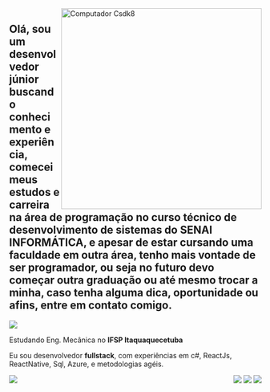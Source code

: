 <img src="https://raw.githubusercontent.com/MicaelliMedeiros/micaellimedeiros/master/image/computer-illustration.png" min-width="400px" max-width="400px" width="400px" align="right" alt="Computador Csdk8">

## Olá, sou um desenvolvedor júnior buscando conhecimento e experiência, comecei meus estudos e carreira na área de programação no curso técnico de desenvolvimento de sistemas do SENAI INFORMÁTICA, e apesar de estar cursando uma faculdade em outra área, tenho mais vontade de ser programador, ou seja no futuro devo começar outra graduação ou até mesmo trocar a minha, caso tenha alguma dica, oportunidade ou afins, entre em contato comigo.

<img src="https://img.shields.io/static/v1?label=Overview&message=Caio Soares&color=f8efd4&style=for-the-badge&logo=GitHub">

<p>

Estudando Eng. Mecânica no **IFSP Itaquaquecetuba**<br/>

Eu sou desenvolvedor **fullstack**, com experiências em c#, ReactJs, ReactNative, Sql, Azure, e metodologias agéis.

</p>

<img align='left' src="https://github-readme-stats.vercel.app/api?username=Caio-Sdk8&show_icons=true&title_color=783c00&text_color=af552e&icon_color=783c00&bg_color=f8efd4&cache_seconds=2300">


<p align="right">
  <a href="https://criarmeulink.com.br/u/1679575831" alt="Gmail">
  <img src="https://img.shields.io/badge/-Gmail-FF0000?style=flat-square&labelColor=FF0000&logo=gmail&logoColor=white&link=LINK-DO-SEU-EMAIL" /></a>

  <a href="https://www.linkedin.com/in/caio-soares-a866b4215/" alt="Linkedin">
  <img src="https://img.shields.io/badge/-Linkedin-0e76a8?style=flat-square&logo=Linkedin&logoColor=white&link=https://www.linkedin.com/in/caio-soares-a866b4215/" /></a>

  <a href="https://wa.me/qr/6J5YV5FQMS7HB1" alt="WhatsApp">
  <img src="https://img.shields.io/badge/-WhatsApp-25d366?style=flat-square&labelColor=25d366&logo=whatsapp&logoColor=white&link=https://wa.me/qr/6J5YV5FQMS7HB1"/></a>
</p> 

